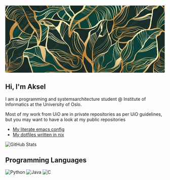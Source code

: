 ![Image](./images/leaves_background.jpg)

## Hi, I'm Aksel
I am a programming and systemsarchitecture student @ Institute of Informatics
at the University of Oslo. 

Most of my work from UiO are in private repositories as per UiO guidelines, but
you may want to have a look at my public repositories
- [My literate emacs config](https://github.com/aksel-os/.emacs.d)
- [My dotfiles written in nix](https://github.com/aksel-os/.dotfiles)

![GitHub Stats](https://github-readme-stats.vercel.app/api?username=aksel-os&theme=blue-green&show_icons=true&hide_border=true&count_private=true)

## Programming Languages
![Python](https://img.shields.io/badge/python-3670A0?style=for-the-badge&logo=python&logoColor=ffdd54)
![Java](https://img.shields.io/badge/java-%23ED8B00.svg?style=for-the-badge&logo=openjdk&logoColor=white)
![C](https://img.shields.io/badge/c-%2300599C.svg?style=for-the-badge&logo=c&logoColor=white)
